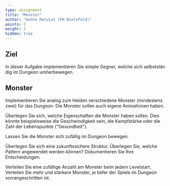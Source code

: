 ```yaml
---
type: assignment
title: "Monster"
author: "Andre Matutat (FH Bielefeld)"
points: 3
weight: 1
hidden: true
---
```


## Ziel

In dieser Aufgabe implementieren Sie simple Gegner, welche sich selbstständig im Dungeon umherbewegen. 

## Monster

Implementieren Sie analog zum Helden verschiedene Monster (mindestens zwei) für das Dungeon. Die Monster sollen auch eigene Animationen haben.

Überlegen Sie sich, welche Eigenschaften die Monster haben sollen. Dies könnte beispielsweise die Geschwindigkeit sein, die Kampfstärke oder die Zahl der Lebenspunkte ("Gesundheit").

Lassen Sie die Monster sich zufällig im Dungeon bewegen.

Überlegen Sie sich eine zukunftssichere Struktur. Überlegen Sie, welche Pattern angewendet werden können? Dokumentieren Sie Ihre Entscheidungen.

Verteilen Sie eine zufällige Anzahl am Monster beim jedem Levelstart. Verteilen Sie mehr und stärkere Monster, je tiefer der Spiele im Dungeon vorrangeschritten ist.
